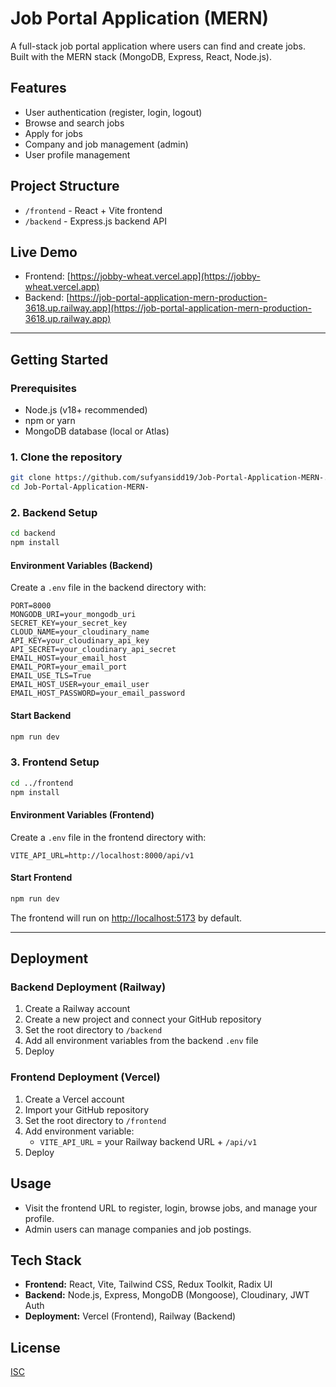 # Job Portal Application (MERN)

A full-stack job portal application where users can find and create jobs. Built with the MERN stack (MongoDB, Express, React, Node.js).

## Features
- User authentication (register, login, logout)
- Browse and search jobs
- Apply for jobs
- Company and job management (admin)
- User profile management

## Project Structure
- `/frontend` - React + Vite frontend
- `/backend` - Express.js backend API

## Live Demo
- Frontend: [https://jobby-wheat.vercel.app](https://jobby-wheat.vercel.app)
- Backend: [https://job-portal-application-mern-production-3618.up.railway.app](https://job-portal-application-mern-production-3618.up.railway.app)

---

## Getting Started

### Prerequisites
- Node.js (v18+ recommended)
- npm or yarn
- MongoDB database (local or Atlas)

### 1. Clone the repository
```bash
git clone https://github.com/sufyansidd19/Job-Portal-Application-MERN-.git
cd Job-Portal-Application-MERN-
```

### 2. Backend Setup
```bash
cd backend
npm install
```

#### Environment Variables (Backend)
Create a `.env` file in the backend directory with:
```
PORT=8000
MONGODB_URI=your_mongodb_uri
SECRET_KEY=your_secret_key
CLOUD_NAME=your_cloudinary_name
API_KEY=your_cloudinary_api_key
API_SECRET=your_cloudinary_api_secret
EMAIL_HOST=your_email_host
EMAIL_PORT=your_email_port
EMAIL_USE_TLS=True
EMAIL_HOST_USER=your_email_user
EMAIL_HOST_PASSWORD=your_email_password
```

#### Start Backend
```bash
npm run dev
```

### 3. Frontend Setup
```bash
cd ../frontend
npm install
```

#### Environment Variables (Frontend)
Create a `.env` file in the frontend directory with:
```
VITE_API_URL=http://localhost:8000/api/v1
```

#### Start Frontend
```bash
npm run dev
```
The frontend will run on [http://localhost:5173](http://localhost:5173) by default.

---

## Deployment

### Backend Deployment (Railway)
1. Create a Railway account
2. Create a new project and connect your GitHub repository
3. Set the root directory to `/backend`
4. Add all environment variables from the backend `.env` file
5. Deploy

### Frontend Deployment (Vercel)
1. Create a Vercel account
2. Import your GitHub repository
3. Set the root directory to `/frontend`
4. Add environment variable:
   - `VITE_API_URL` = your Railway backend URL + `/api/v1`
5. Deploy

## Usage
- Visit the frontend URL to register, login, browse jobs, and manage your profile.
- Admin users can manage companies and job postings.

## Tech Stack
- **Frontend:** React, Vite, Tailwind CSS, Redux Toolkit, Radix UI
- **Backend:** Node.js, Express, MongoDB (Mongoose), Cloudinary, JWT Auth
- **Deployment:** Vercel (Frontend), Railway (Backend)

## License
[ISC](LICENSE)
